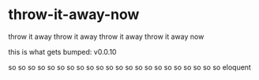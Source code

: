 # throw-it-away-now
throw it away throw it away throw it away throw it away now

this is what gets bumped: v0.0.10


so
so so
so so so
so so so so
so so so so so
so so so so so so
so eloquent
